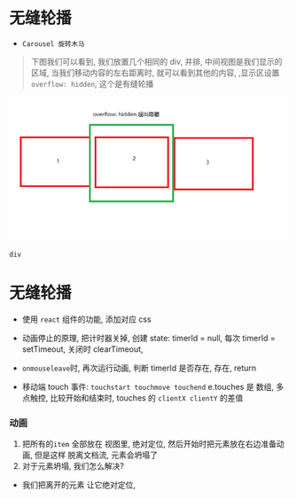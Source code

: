 # 无缝轮播 

- `Carousel 旋转木马`

> 下图我们可以看到, 我们放置几个相同的 div, 并排, 中间视图是我们显示的区域, 当我们移动内容的左右距离时, 就可以看到其他的内容, ,显示区设置 `overflow: hidden`, 这个是有缝轮播

![有缝轮播原理](./images/轮播.png)

```html
div
```


# 无缝轮播 
- 使用 `react` 组件的功能, 添加对应 css

- 动画停止的原理, 把计时器关掉, 创建 state: timerId = null, 每次 timerId =  setTimeout, 关闭时 clearTimeout,
- `onmouseleave`时, 再次运行动画, 判断 timerId 是否存在, 存在, return 


- 移动端 touch 事件: `touchstart touchmove touchend` e.touches 是 数组, 多点触控, 比较开始和结束时, touches 的 `clientX clientY` 的差值


### 动画
1. 把所有的`item` 全部放在 视图里, 绝对定位, 然后开始时把元素放在右边准备动画, 但是这样 脱离文档流, 元素会坍塌了
2. 对于元素坍塌, 我们怎么解决?
  - 我们把离开的元素 让它绝对定位,
